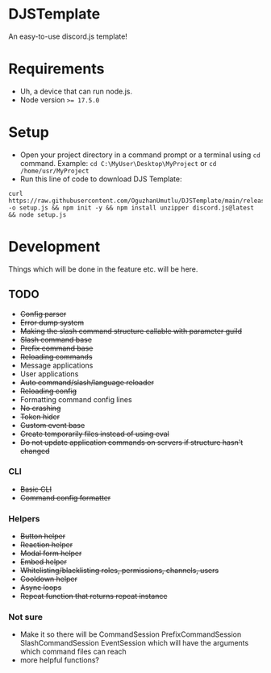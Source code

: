 # DJSTemplate

An easy-to-use discord.js template!

# Requirements

- Uh, a device that can run node.js.
- Node version `>= 17.5.0`

# Setup

- Open your project directory in a command prompt or a terminal using `cd` command. Example: `cd C:\MyUser\Desktop\MyProject` or `cd /home/usr/MyProject`
- Run this line of code to download DJS Template:

```shell
curl https://raw.githubusercontent.com/OguzhanUmutlu/DJSTemplate/main/releases/setup.js -o setup.js && npm init -y && npm install unzipper discord.js@latest && node setup.js
```

# Development
Things which will be done in the feature etc. will be here.

## TODO

- ~~Config parser~~
- ~~Error dump system~~
- ~~Making the slash command structure callable with parameter guild~~
- ~~Slash command base~~
- ~~Prefix command base~~
- ~~Reloading commands~~
- Message applications
- User applications
- ~~Auto command/slash/language reloader~~
- ~~Reloading config~~
- Formatting command config lines
- ~~No crashing~~
- ~~Token hider~~
- ~~Custom event base~~
- ~~Create temporarily files instead of using eval~~
- ~~Do not update application commands on servers if structure hasn't changed~~

### CLI

- ~~Basic CLI~~
- ~~Command config formatter~~

### Helpers

- ~~Button helper~~
- ~~Reaction helper~~
- ~~Modal form helper~~
- ~~Embed helper~~
- ~~Whitelisting/blacklisting roles, permissions, channels, users~~
- ~~Cooldown helper~~
- ~~Async loops~~
- ~~Repeat function that returns repeat instance~~

### Not sure
- Make it so there will be CommandSession PrefixCommandSession SlashCommandSession EventSession which will have the arguments which command files can reach
- more helpful functions?
